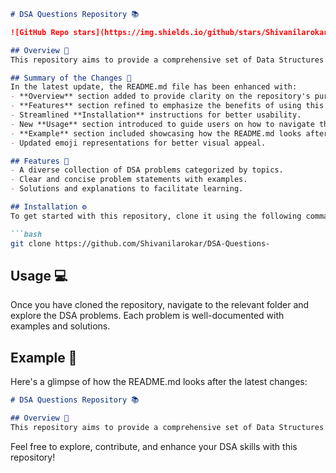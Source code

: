 ```markdown
# DSA Questions Repository 📚

![GitHub Repo stars](https://img.shields.io/github/stars/Shivanilarokar/DSA-Questions-) ![GitHub forks](https://img.shields.io/github/forks/Shivanilarokar/DSA-Questions-) ![License](https://img.shields.io/badge/license-MIT-blue)

## Overview 🌟
This repository aims to provide a comprehensive set of Data Structures and Algorithms (DSA) questions, catering to learners and enthusiasts seeking to enhance their understanding and skills in this field.

## Summary of the Changes 📝
In the latest update, the README.md file has been enhanced with:
- **Overview** section added to provide clarity on the repository's purpose.
- **Features** section refined to emphasize the benefits of using this repository.
- Streamlined **Installation** instructions for better usability.
- New **Usage** section introduced to guide users on how to navigate the repository.
- **Example** section included showcasing how the README.md looks after the latest changes.
- Updated emoji representations for better visual appeal.

## Features 🚀
- A diverse collection of DSA problems categorized by topics.
- Clear and concise problem statements with examples.
- Solutions and explanations to facilitate learning.

## Installation ⚙️
To get started with this repository, clone it using the following command:

```bash
git clone https://github.com/Shivanilarokar/DSA-Questions-
```

## Usage 💻
Once you have cloned the repository, navigate to the relevant folder and explore the DSA problems. Each problem is well-documented with examples and solutions.

## Example 📖
Here's a glimpse of how the README.md looks after the latest changes:

```markdown
# DSA Questions Repository 📚

## Overview 🌟
This repository aims to provide a comprehensive set of Data Structures and Algorithms (DSA) questions, catering to learners and enthusiasts seeking to enhance their understanding and skills in this field.
```

Feel free to explore, contribute, and enhance your DSA skills with this repository!
```